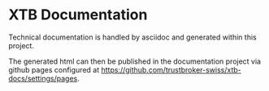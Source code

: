 # XTB Documentation

Technical documentation is handled by asciidoc and generated within this project.

The generated html can then be published in the documentation project via github pages configured at 
https://github.com/trustbroker-swiss/xtb-docs/settings/pages.
